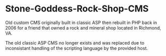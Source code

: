 Stone-Goddess-Rock-Shop-CMS
===========================

Old custom CMS originally built in classic ASP then rebuilt in PHP back in 2006 for a friend that owned a rock and mineral shop located in Richmond, VA.

The old classic ASP CMS no longer exists and was replaced due to inconsistant handling of the scripting language by the provided host. 
